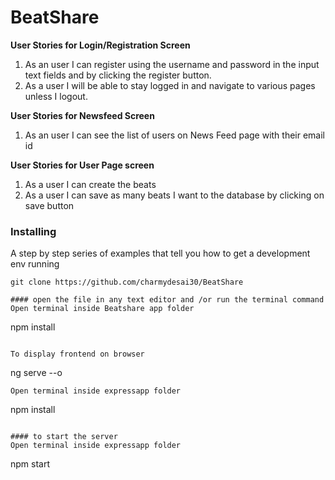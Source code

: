 # <b>BeatShare</b>

<b>User Stories for Login/Registration Screen</b>
<ol>
<li>As an user I can register using the username and password in the input text fields and by clicking the register button.</li>
 <li>As a user I will be able to stay logged in and navigate to various pages unless I logout.</li>
</ol>
    
<b>User Stories for Newsfeed Screen</b>
<ol>
<li>As an user I can see the list of users on News Feed page with their email id</li>
</ol>

<b>User Stories for User Page screen</b>
<ol>
<li>As a user I can create the beats</li>
<li>As a user I can save as many beats I want to the database by clicking on save button</li>
</ol>    

### Installing

A step by step series of examples that tell you how to get a development env running


```
git clone https://github.com/charmydesai30/BeatShare

#### open the file in any text editor and /or run the terminal command
Open terminal inside Beatshare app folder
```
npm install

```

To display frontend on browser
```
ng serve --o

```
Open terminal inside expressapp folder
```
npm install

```

#### to start the server
Open terminal inside expressapp folder
```
npm start



